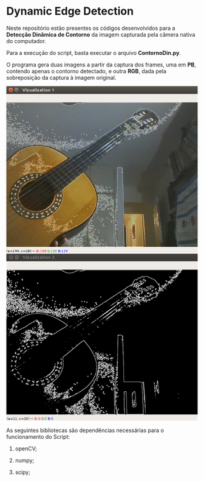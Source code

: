 # **Dynamic Edge Detection**

Neste repositório estão presentes os códigos desenvolvidos para a **Detecção Dinâmica de Contorno** da imagem capturada pela câmera nativa do computador.

Para a execução do script, basta executar o arquivo **ContornoDin.py**.

O programa gera duas imagens a partir da captura dos frames, uma em **PB**, contendo apenas o contorno detectado, e outra **RGB**, dada pela sobreposição da captura à imagem original.

![Picture 1](images/Viz1.png) ![Picture 2](images/Viz2.png)

As seguintes bibliotecas são dependências necessárias para o funcionamento do Script:

1. openCV;

2. numpy;

3. scipy;
